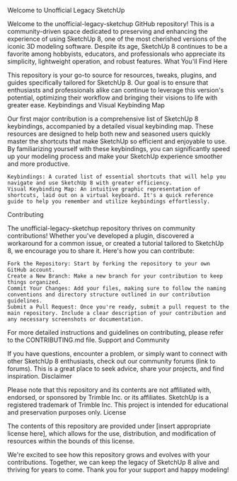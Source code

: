 Welcome to Unofficial Legacy SketchUp

Welcome to the unofficial-legacy-sketchup GitHub repository! This is a community-driven space dedicated to preserving and enhancing the experience of using SketchUp 8, one of the most cherished versions of the iconic 3D modeling software. Despite its age, SketchUp 8 continues to be a favorite among hobbyists, educators, and professionals who appreciate its simplicity, lightweight operation, and robust features.
What You'll Find Here

This repository is your go-to source for resources, tweaks, plugins, and guides specifically tailored for SketchUp 8. Our goal is to ensure that enthusiasts and professionals alike can continue to leverage this version's potential, optimizing their workflow and bringing their visions to life with greater ease.
Keybindings and Visual Keybinding Map

Our first major contribution is a comprehensive list of SketchUp 8 keybindings, accompanied by a detailed visual keybinding map. These resources are designed to help both new and seasoned users quickly master the shortcuts that make SketchUp so efficient and enjoyable to use. By familiarizing yourself with these keybindings, you can significantly speed up your modeling process and make your SketchUp experience smoother and more productive.

    Keybindings: A curated list of essential shortcuts that will help you navigate and use SketchUp 8 with greater efficiency.
    Visual Keybinding Map: An intuitive graphic representation of shortcuts, laid out on a virtual keyboard. It's a quick reference guide to help you remember and utilize keybindings effortlessly.

Contributing

The unofficial-legacy-sketchup repository thrives on community contributions! Whether you've developed a plugin, discovered a workaround for a common issue, or created a tutorial tailored to SketchUp 8, we encourage you to share it. Here's how you can contribute:

    Fork the Repository: Start by forking the repository to your own GitHub account.
    Create a New Branch: Make a new branch for your contribution to keep things organized.
    Commit Your Changes: Add your files, making sure to follow the naming conventions and directory structure outlined in our contribution guidelines.
    Submit a Pull Request: Once you're ready, submit a pull request to the main repository. Include a clear description of your contribution and any necessary screenshots or documentation.

For more detailed instructions and guidelines on contributing, please refer to the CONTRIBUTING.md file.
Support and Community

If you have questions, encounter a problem, or simply want to connect with other SketchUp 8 enthusiasts, check out our community forums (link to forums). This is a great place to seek advice, share your projects, and find inspiration.
Disclaimer

Please note that this repository and its contents are not affiliated with, endorsed, or sponsored by Trimble Inc. or its affiliates. SketchUp is a registered trademark of Trimble Inc. This project is intended for educational and preservation purposes only.
License

The contents of this repository are provided under [insert appropriate license here], which allows for the use, distribution, and modification of resources within the bounds of this license.

We're excited to see how this repository grows and evolves with your contributions. Together, we can keep the legacy of SketchUp 8 alive and thriving for years to come. Thank you for your support and happy modeling!
